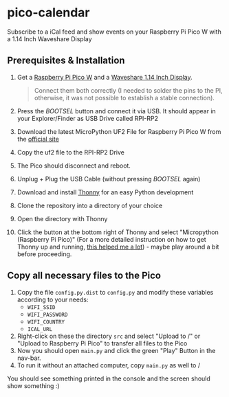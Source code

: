 # pico-calendar
Subscribe to a iCal feed and show events on your Raspberry Pi Pico W with a 1.14 Inch Waveshare Display

## Prerequisites & Installation

1. Get a [Raspberry Pi Pico W](https://www.raspberrypi.com/news/raspberry-pi-pico-w-your-6-iot-platform/) and a [Waveshare 1.14 Inch Display](https://www.waveshare.com/wiki/Pico-LCD-1.14). 
   
   > Connect them both correctly (I needed to solder the pins to the PI, otherwise, it was not possible to establish a stable connection).

2. Press the *BOOTSEL* button and connect it via USB. It should appear in your Explorer/Finder as USB Drive called RPI-RP2
3. Download the latest MicroPython UF2 File for Raspberry Pi Pico W from the [official site](https://www.raspberrypi.com/documentation/microcontrollers/micropython.html)
4. Copy the uf2 file to the RPI-RP2 Drive 
5. The Pico should disconnect and reboot. 
6. Unplug + Plug the USB Cable (without pressing *BOOTSEL* again)
7. Download and install [Thonny](https://thonny.org/) for an easy Python development
8. Clone the repository into a directory of your choice
9. Open the directory with Thonny
10. Click the button at the bottom right of Thonny and select "Micropython (Raspberry Pi Pico)" (For a more detailed instruction on how to get Thonny up and running, [this helped me a lot](https://desertbot.io/blog/raspberry-pi-pico-setup-mac)) - maybe play around a bit before proceeding.

## Copy all necessary files to the Pico

1. Copy the file `config.py.dist` to `config.py` and modify these variables according to your needs:
   - `WIFI_SSID` 
   - `WIFI_PASSWORD`
   - `WIFI_COUNTRY`
   - `ICAL_URL`
2. Right-click on these the directory `src` and select "Upload to /" or "Upload to Raspberry Pi Pico" to transfer all files to the Pico
3. Now you should open `main.py` and click the green "Play" Button in the nav-bar.
4. To run it without an attached computer, copy `main.py` as well to / 

You should see something printed in the console and the screen should show something :)
